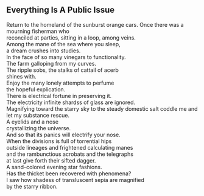 Everything Is A Public Issue
----------------------------
Return to the homeland of the sunburst orange cars. Once there was a mourning fisherman who  
reconciled at parties, sitting in a loop, among veins.  
Among the mane of the sea where you sleep,  
a dream crushes into studies.  
In the face of so many vinegars to functionality.  
The farm galloping from my curves.  
The ripple sobs, the stalks of cattail of acerb  
shines with.  
Enjoy the many lonely attempts to perfume  
the hopeful explication.  
There is electrical fortune in preserving it.  
The electricity infinite shardss of glass are ignored.  
Magnifying toward the starry sky to the steady domestic salt coddle me and let my substance rescue.  
A eyelids and a nose  
crystallizing the universe.  
And so that its panics will electrify your nose.  
When the divisions is full of torrential hips  
outside lineages and frightened calculating manes  
and the rambunctious acrobats and the telegraphs  
at last give forth their sifted dagger.  
A sand-colored evening star fashions.  
Has the thicket been recovered with phenomena?  
I saw how shadess of transluscent sepia are magnified  
by the starry ribbon.  
